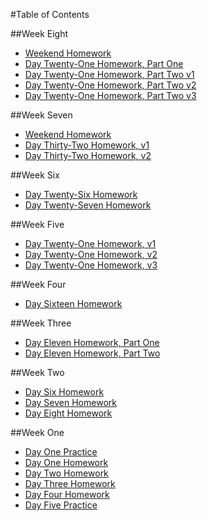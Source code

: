 #Table of Contents

##Week Eight
* [Weekend Homework](http://crowjm.github.io/tiy_assignments/day_35/)
* [Day Twenty-One Homework, Part One](https://github.com/crowjm/tiy_assignments/blob/master/day_36/portfolio_style_tile.psd)
* [Day Twenty-One Homework, Part Two v1](https://github.com/crowjm/tiy_assignments/blob/master/day_36/sm_portfolio_main.psd)
* [Day Twenty-One Homework, Part Two v2](https://github.com/crowjm/tiy_assignments/blob/master/day_36/md_portfolio_main.psd)
* [Day Twenty-One Homework, Part Two v3](https://github.com/crowjm/tiy_assignments/blob/master/day_36/lg_portfolio_main.psd)


##Week Seven
* [Weekend Homework](http://crowjm.github.io/tiy_assignments/day_29/bouldin_redesign)
* [Day Thirty-Two Homework, v1](https://github.com/crowjm/tiy_assignments/blob/master/day_32/ZenCSS_StyleTile1.psd)
* [Day Thirty-Two Homework, v2](https://github.com/crowjm/tiy_assignments/blob/master/day_32/ZenCSS_StyleTile2.psd)

##Week Six
* [Day Twenty-Six Homework](https://github.com/crowjm/tiy_assignments/tree/master/day_26)
* [Day Twenty-Seven Homework](https://github.com/crowjm/tiy_assignments/tree/master/day_27)

##Week Five
* [Day Twenty-One Homework, v1](https://github.com/crowjm/tiy_assignments/blob/master/day_21/Bouldin_v1.psd)
* [Day Twenty-One Homework, v2](https://github.com/crowjm/tiy_assignments/blob/master/day_21/Bouldin_v2.psd)
* [Day Twenty-One Homework, v3](https://github.com/crowjm/tiy_assignments/blob/master/day_21/Bouldin_v3.psd)

##Week Four
* [Day Sixteen Homework](http://crowjm.github.io/tiy_assignments/day_16/surf_paddle_rwd)

##Week Three
* [Day Eleven Homework, Part One](http://crowjm.github.io/tiy_assignments/day_11/sassy_design_agency/)
* [Day Eleven Homework, Part Two](http://crowjm.github.io/tiy_assignments/day_11/sassy_styles_conf/)

##Week Two
* [Day Six Homework](http://crowjm.github.io/tiy_assignments/06_cool_design_agency)
* [Day Seven Homework](http://crowjm.github.io/tiy_assignments/day_07)
* [Day Eight Homework](http://crowjm.github.io/tiy_assignments/day_08/surf_and_paddle)

##Week One
* [Day One Practice](http://crowjm.github.io/tiy_assignments/day_01_practice)
* [Day One Homework](http://crowjm.github.io/tiy_assignments/day_01)
* [Day Two Homework](http://crowjm.github.io/tiy_assignments/day_02)
* [Day Three Homework](http://crowjm.github.io/tiy_assignments/day_03)
* [Day Four Homework](http://crowjm.github.io/tiy_assignments/day_04)
* [Day Five Practice](http://crowjm.github.io/tiy_assignments/about-me-extra)